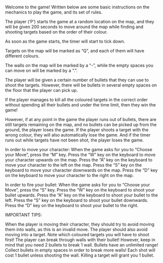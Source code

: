 Welcome to the game! Written below are some basic instructions on the mechanics to play the game, and its set of rules.


The player (‘P’) starts the game at a random location on the map, and they will be given 200 seconds to move around the map while finding and shooting targets based on the order of their colour. 

As soon as the game starts, the timer will start to tick down.

Targets on the map will be marked as “Q”, and each of them will have different colours.

The walls on the map will be marked by a “-”, while the empty spaces you can move on will be marked by a “.”.

The player will be given a certain number of bullets that they can use to shoot the targets. However, there will be bullets in several empty spaces on the floor that the player can pick up.

If the player manages to kill all the coloured targets in the correct order without spending all their bullets and under the time limit, then they win the game! 

However, if at any point in the game the player runs out of bullets, there are still targets remaining on the map, and no bullets can be picked up from the ground, the player loses the game. If the player shoots a target with the wrong colour, they will also automatically lose the game. And if the timer runs out while targets have not been shot, the player loses the game.

In order to move your character:
When the game asks for you to “Choose your Move”, press the “M” key.
Press the “W” key on the keyboard to move your character upwards on the map.
Press the “A” key on the keyboard to move your character to the left on the map.
Press the “S” key on the keyboard to move your character downwards on the map.
Press the “D” key on the keyboard to move your character to the right on the map.

In order to fire your bullet:
When the game asks for you to “Choose your Move”, press the “S” key.
Press the “W” key on the keyboard to shoot your bullet upwards.
Press the “A” key on the keyboard to shoot your bullet to the left.
Press the “S” key on the keyboard to shoot your bullet downwards.
Press the “D” key on the keyboard to shoot your bullet to the right.





IMPORTANT TIPS:

When the player is moving their character, they should try to avoid moving them into walls, as this is an invalid move.
The player should also avoid moving into a target.
Note which coloured targets you will have to shoot first!
The player can break through walls with their bullet! However, keep in mind that you need 2 bullets to break 1 wall.
Bullets have an unlimited range!
Collect bullets in empty spaces in order to break more walls!
Each shot will cost 1 bullet unless shooting the wall.
Killing a target will grant you 1 bullet.
